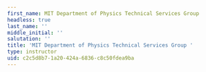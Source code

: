 ```yaml
---
first_name: MIT Department of Physics Technical Services Group
headless: true
last_name: ''
middle_initial: ''
salutation: ''
title: 'MIT Department of Physics Technical Services Group '
type: instructor
uid: c2c5d8b7-1a20-424a-6836-c8c50fdea9ba
---
```

